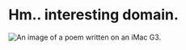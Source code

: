 # Hm.. interesting domain.


![An image of a poem written on an iMac G3.](/borat.me/assets/FZbUyrgXwAAr1ud.jpeg)

